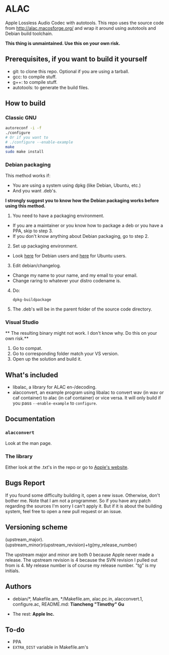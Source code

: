 <!------------------------------------------------------------------------!
 !Copyright (c) 2013 Tiancheng "Timothy" Gu                               !
 !Licensed under the Apache License, Version 2.0 (the "License");         !
 !you may not use this file except in compliance with the License.        !
 !You may obtain a copy of the License at                                 !
 !                                                                        !
 !    http://www.apache.org/licenses/LICENSE-2.0                          !
 !                                                                        !
 !Unless required by applicable law or agreed to in writing, software     !
 !distributed under the License is distributed on an "AS IS" BASIS,       !
 !WITHOUT WARRANTIES OR CONDITIONS OF ANY KIND, either express or implied.!
 !See the License for the specific language governing permissions and     ！
 !limitations under the License.                                          ！
 !------------------------------------------------------------------------->

ALAC
====

Apple Lossless Audio Codec with autotools. This repo uses the source
code from http://alac.macosforge.org/ and wrap it around using
autotools and Debian build toolchain.

**This thing is unmaintained. Use this on your own risk.**

## Prerequisites, if you want to build it yourself

* git: to clone this repo. Optional if you are using a tarball.
* gcc: to compile stuff.
* g++: to compile stuff.
* autotools: to generate the build files.

## How to build

### Classic GNU

```bash
autoreconf -i -f
./configure
# Or if you want to
# ./configure --enable-example
make
sudo make install
```

### Debian packaging

This method works if:
* You are using a system using dpkg (like Debian, Ubuntu, etc.)
* And you want .deb's.

**I strongly suggest you to know how the Debian packaging works before
  using this method.**

1. You need to have a packaging environment.
  * If you are a maintainer or you know how to package a deb or you have
    a PPA, skip to step 3.
  * If you don't know anything about Debian packaging, go to step 2.
2. Set up packaging environment.
  * Look [here](http://www.debian.org/doc/manuals/maint-guide/start.en.html)
    for Debian users and [here](http://developer.ubuntu.com/packaging/html/getting-set-up.html)
    for Ubuntu users.
3. Edit debian/changelog.
  * Change my name to your name, and my email to your email.
  * Change raring to whatever your distro codename is.
4. Do:
   ```
   dpkg-buildpackage
   ```
5. The .deb's will be in the parent folder of the source code directory.

### Visual Studio

** The resulting binary might not work. I don't know why. Do this on
   your own risk.**

1. Go to compat.
2. Go to corresponding folder match your VS version.
3. Open up the solution and build it.

<!--
## Binaries

### Personal Packages Archive

If you are too lazy to download the build the sources yourself, and is
using Ubuntu or something like that, you can just install it from my PPA
at Launchpad. (I guess you know how to add a PPA to your system)

-->

## What's included

* libalac, a library for ALAC en-/decoding.
* alacconvert, an example program using libalac to convert wav (in wav
or caf container) to alac (in caf container) or vice versa. It will only
build if you pass `--enable-example` to `configure`.

## Documentation
### `alacconvert`
Look at the man page.

### The library
Either look at the .txt's in the repo or go to 
[Apple's website](http://alac.macosforge.org/).

## Bugs Report

If you found some difficulty building it, open a new issue. Otherwise,
don't bother me. Note that I am not a programmer. So if you have any
patch regarding the sources I'm sorry I can't apply it. But if it is
about the building system, feel free to open a new  pull request or
an issue.

## Versioning scheme

(upstream_major).(upstream_minor)r(upstream_revision)+tg(my_release_number)

The upstream major and minor are both 0 because Apple never made a
release. The upstream revision is 4 because the SVN revision I pulled out
from is 4. My release number is of course my release number. "tg" is my
initials.

## Authors

* debian/&#42;, Makefile.am, &#42;/Makefile.am, alac.pc.in,
alacconvert.1, configure.ac, README.md:
**Tiancheng "Timothy" Gu**

* The rest: **Apple Inc.**

## To-do

* PPA
* `EXTRA_DIST` variable in Makefile.am's

